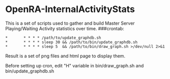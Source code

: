 OpenRA-InternalActivityStats
============================
This is a set of scripts used to gather and build Master Server Playing/Waiting Activity statistics over time.
###crontab:
```
*       * * * * /path/to/update_graphdb.sh
*       * * * * sleep 30 && /path/to/bin/update_graphdb.sh
*       * * * * sleep 5  && /path/to/bin/draw_graph.sh >/dev/null 2>&1
```

Result is a set of png files and html page to display them.


Before setting up cron, edit "H" variable in bin/draw_graph.sh and bin/update_graphdb.sh